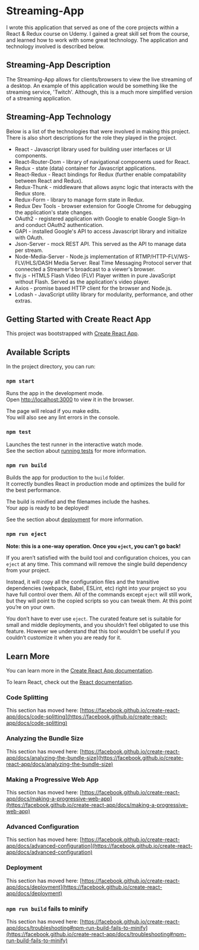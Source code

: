 # Streaming-App

I wrote this application that served as one of the core projects within a React & Redux course on Udemy. I gained a great skill set from the course, and learned how to work with some great technology.  The application and technology involved is described below.

## Streaming-App Description

The Streaming-App allows for clients/browsers to view the live streaming of a desktop. An example of this application would be something like the streaming service, 'Twitch'. Although, this is a much more simplified version of a streaming application.

## Streaming-App Technology

Below is a list of the technologies that were involved in making this project. There is also short descriptions for the role they played in the project.

* React - Javascript library used for building user interfaces or UI components.
* React-Router-Dom - library of navigational components used for React.
* Redux - state (data) container for Javascript applications.
* React-Redux - React bindings for Redux (further enable compatability between React and Redux).
* Redux-Thunk - middleware that allows async logic that interacts with the Redux store.
* Redux-Form - library to manage form state in Redux.
* Redux Dev Tools - browser extension for Google Chrome for debugging the application's state changes.
* OAuth2 - registered application with Google to enable Google Sign-In and conduct OAuth2 authentication.
* GAPI - installed Google's API to access Javascript library and initialize with OAuth.
* Json-Server - mock REST API. This served as the API to manage data per stream.
* Node-Media-Server - Node.js implementation of RTMP/HTTP-FLV/WS-FLV/HLS/DASH Media Server. Real Time Messaging Protocol server that connected a Streamer's broadcast to a viewer's browser.
* flv.js - HTML5 Flash Video (FLV) Player written in pure JavaScript without Flash. Served as the application's video player.
* Axios - promise based HTTP client for the browser and Node.js.
* Lodash - JavaScript utility library for modularity, performance, and other extras.

## Getting Started with Create React App

This project was bootstrapped with [Create React App](https://github.com/facebook/create-react-app).

## Available Scripts

In the project directory, you can run:

### `npm start`

Runs the app in the development mode.\
Open [http://localhost:3000](http://localhost:3000) to view it in the browser.

The page will reload if you make edits.\
You will also see any lint errors in the console.

### `npm test`

Launches the test runner in the interactive watch mode.\
See the section about [running tests](https://facebook.github.io/create-react-app/docs/running-tests) for more information.

### `npm run build`

Builds the app for production to the `build` folder.\
It correctly bundles React in production mode and optimizes the build for the best performance.

The build is minified and the filenames include the hashes.\
Your app is ready to be deployed!

See the section about [deployment](https://facebook.github.io/create-react-app/docs/deployment) for more information.

### `npm run eject`

**Note: this is a one-way operation. Once you `eject`, you can’t go back!**

If you aren’t satisfied with the build tool and configuration choices, you can `eject` at any time. This command will remove the single build dependency from your project.

Instead, it will copy all the configuration files and the transitive dependencies (webpack, Babel, ESLint, etc) right into your project so you have full control over them. All of the commands except `eject` will still work, but they will point to the copied scripts so you can tweak them. At this point you’re on your own.

You don’t have to ever use `eject`. The curated feature set is suitable for small and middle deployments, and you shouldn’t feel obligated to use this feature. However we understand that this tool wouldn’t be useful if you couldn’t customize it when you are ready for it.

## Learn More

You can learn more in the [Create React App documentation](https://facebook.github.io/create-react-app/docs/getting-started).

To learn React, check out the [React documentation](https://reactjs.org/).

### Code Splitting

This section has moved here: [https://facebook.github.io/create-react-app/docs/code-splitting](https://facebook.github.io/create-react-app/docs/code-splitting)

### Analyzing the Bundle Size

This section has moved here: [https://facebook.github.io/create-react-app/docs/analyzing-the-bundle-size](https://facebook.github.io/create-react-app/docs/analyzing-the-bundle-size)

### Making a Progressive Web App

This section has moved here: [https://facebook.github.io/create-react-app/docs/making-a-progressive-web-app](https://facebook.github.io/create-react-app/docs/making-a-progressive-web-app)

### Advanced Configuration

This section has moved here: [https://facebook.github.io/create-react-app/docs/advanced-configuration](https://facebook.github.io/create-react-app/docs/advanced-configuration)

### Deployment

This section has moved here: [https://facebook.github.io/create-react-app/docs/deployment](https://facebook.github.io/create-react-app/docs/deployment)

### `npm run build` fails to minify

This section has moved here: [https://facebook.github.io/create-react-app/docs/troubleshooting#npm-run-build-fails-to-minify](https://facebook.github.io/create-react-app/docs/troubleshooting#npm-run-build-fails-to-minify)
